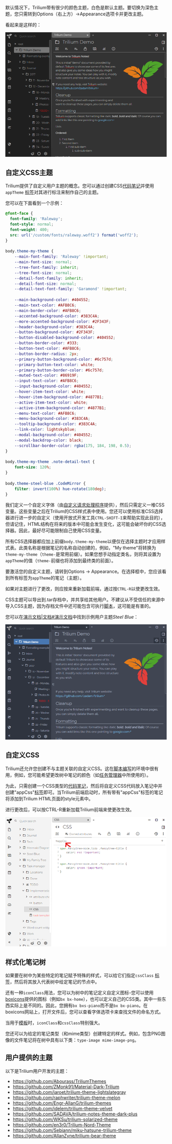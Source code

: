默认情况下，Trilium带有很少的颜色主题，白色是默认主题。要切换为深色主题，您只需转到Options（右上方）->Appearance选项卡并更改主题。

看起来是这样的：

![](images/dark-theme.png)

## 自定义CSS主题

Trilium提供了自定义用户主题的概念。您可以通过创建CSS[代码笔记](./代码笔记.md)并使用`appTheme` [标签](./属性.md)对其进行标注来制作自己的主题。

您可以在下面看到一个示例：

```css
@font-face {
  font-family: 'Raleway';
  font-style: normal;
  font-weight: 400;
  src: url('/custom/fonts/raleway.woff2') format('woff2');
}

body.theme-my-theme {
    --main-font-family: 'Raleway' !important;
    --main-font-size: normal;
    --tree-font-family: inherit;
    --tree-font-size: normal;
    --detail-font-family: inherit;
    --detail-font-size: normal;
    --detail-text-font-family: 'Garamond' !important;

    --main-background-color: #404552;
    --main-text-color: #AFB8C6;
    --main-border-color: #AFB8C6;
    --accented-background-color: #383C4A;
    --more-accented-background-color: #2F343F;
    --header-background-color: #383C4A;
    --button-background-color: #2F343F;
    --button-disabled-background-color: #404552;
    --button-border-color: #333;
    --button-text-color: #AFB8C6;
    --button-border-radius: 2px;
    --primary-button-background-color: #6c757d;
    --primary-button-text-color: white;
    --primary-button-border-color: #6c757d;
    --muted-text-color: #86919F;
    --input-text-color: #AFB8C6;
    --input-background-color: #404552;
    --hover-item-text-color: white;
    --hover-item-background-color: #4877B1;
    --active-item-text-color: white;
    --active-item-background-color: #4877B1;
    --menu-text-color: #AFB8C6;
    --menu-background-color: #383C4A;
    --tooltip-background-color: #383C4A;
    --link-color: lightskyblue;
    --modal-background-color: #404552;
    --modal-backdrop-color: black;
    --scrollbar-border-color: rgba(175, 184, 198, 0.5);
}

body.theme-my-theme .note-detail-text {
    font-size: 120%;
}

body.theme-steel-blue .CodeMirror {
    filter: invert(100%) hue-rotate(180deg);
}
```

我们定义一个自定义字体（由[自定义请求处理程序](./自定义请求处理程序.md)提供），然后只需定义一堆CSS变量。这些变量之后在Trilium的CSS样式表中使用。您还可以使用标准CSS选择器进行进一步的自定义（使用开放式开发工具`CTRL-SHIFT-I`来帮助实现此目的），但请记住，HTML结构在将来的版本中可能会发生变化，这可能会破坏你的CSS选择器。因此，最好尽可能限制自己使用CSS变量。

所有CSS选择器都应加上前缀`body.theme-my-theme`以便仅在选择主题时才应用样式表。此类名称是根据笔记的名称自动创建的，例如，"My theme"将转换为`theme-my-theme`（`theme-`是常用前缀）。如果您想手动指定类名，则将其设置为`appTheme`的值（`theme-`前缀也将添加到最终类的前面）。

要激活您的自定义主题，请转到Options -> Appearance。在选择框中，您应该看到所有标签为`appTheme`的笔记（主题）。

如果对主题进行了更改，则应按来重新加载前端，通过按`CTRL-R`以使更改生效。

CSS主题可以导出到.tar存档中，并共享给其他用户。不建议从不受信任的来源中导入CSS主题，因为存档文件中还可能包含可执行[脚本](./脚本.md)，这可能是有害的。

您可以在[演示文档|文档#演示文档](./文档.md)中找到示例用户主题*Steel Blue*：

![](images/steel-blue.png)

## 自定义CSS

Trilium还允许您创建不与主题关联的自定义CSS。这在[脚本编写](./脚本.md)的环境中很有用，例如，您可能希望更改树中笔记的颜色（如[任务管理器](./任务管理器.md)中所使用的）。

为此，只需创建一个CSS类型的[代码笔记](./代码笔记.md)，然后将自定义CSS代码放入笔记中并创建"appCss"[标签](./属性.md)即可。当Trilium前端启动时，所有带有"appCss"标签的笔记将添加到Trilium HTML页面的style元素中。

进行更改后，可以按CTRL-R重新加载Trilium前端来使更改生效。

![](images/app-css.png)

## 样式化笔记树

如果要在树中为某些特定的笔记赋予特殊的样式，可以给它们指定`cssClass` [标签](./属性.md)，然后将其放入代表树中给定笔记的节点中。

还有一种`iconClass`用法，您可以为树中的笔记定义自定义图标-您可以使用[boxicons](https://boxicons.com/)提供的图标（例如`bx bx-home`），也可以定义自己的CSS类。其中一些东西实际上是不同的。因此，您拥有`bx bxs-piano`而不是`bx bx-piano`。在boxicons网站上，打开文件后，您可以查看字体选项卡来查找文件的命名方式。

当用于[模板](./模板.md)时，`iconClass`和`cssClass`特别强大。

您还可以为给定的笔记类型（和mime类型）创建特定的样式。例如，包含PNG图像的文件笔记将在树中具有以下类：`type-image mime-image-png`。

## 用户提供的主题

以下是Trilium用户开发的主题：
* https://github.com/Abourass/TriliumThemes
* https://github.com/ZMonk91/Material-Dark-Trilium
* https://github.com/jaroet/trilium-theme-lightslategray
* https://github.com/raphwriter/trilium-theme-melon
* https://github.com/Engr-AllanG/trilium-themes
* https://github.com/idelem/trilium-theme-velvet
* https://github.com/SADAVA/trilium-notes-theme-dark-plus
* https://github.com/WKSu/trilium-solarized-theme
* https://github.com/en3r0/Trilium-Nord-Theme
* https://github.com/Sebiann/miku-hatsune-trilium-theme
* https://github.com/AllanZyne/trilium-bear-theme
